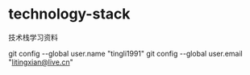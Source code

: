 # technology-stack
技术栈学习资料

git config --global user.name "tingli1991"
git config --global user.email "litingxian@live.cn"
